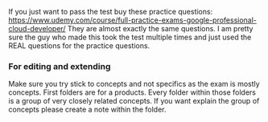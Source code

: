 If you just want to pass the test buy these practice questions: https://www.udemy.com/course/full-practice-exams-google-professional-cloud-developer/ They are almost exactly the same questions. I am pretty sure the guy who made this took the test multiple times and just used the REAL questions for the practice questions.

### For editing and extending
Make sure you try stick to concepts and not specifics as the exam is mostly concepts. 
First folders are for a products. Every folder within those folders is a group of very closely related concepts.
If you want explain the group of concepts please create a note within the folder. 

